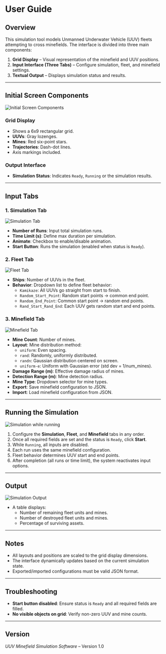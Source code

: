 # User Guide

## Overview

This simulation tool models Unmanned Underwater Vehicle (UUV) fleets attempting to cross minefields. The interface is divided into three main components:

1. **Grid Display** – Visual representation of the minefield and UUV positions.
2. **Input Interface (Three Tabs)** – Configure simulation, fleet, and minefield settings.
3. **Textual Output** – Displays simulation status and results.

---

## Initial Screen Components
![Initial Screen Components][def_0]

### Grid Display

- Shows a 6x9 rectangular grid.
- **UUVs**: Gray lozenges.
- **Mines**: Red six-point stars.
- **Trajectories**: Dash-dot lines.
- Axis markings included.

### Output Interface
- **Simulation Status**: Indicates `Ready`, `Running` or the simulation results.

---

## Input Tabs

### 1. Simulation Tab
![Simulation Tab][def_1]

- **Number of Runs**: Input total simulation runs.
- **Time Limit (s)**: Define max duration per simulation.
- **Animate**: Checkbox to enable/disable animation.
- **Start Button**: Runs the simulation (enabled when status is `Ready`).

### 2. Fleet Tab
![Fleet Tab][def_2]

- **Ships**: Number of UUVs in the fleet.
- **Behavior**: Dropdown list to define fleet behavior:
  - `Kamikaze`: All UUVs go straight from start to finish.
  - `Random_Start_Point`: Random start points → common end point.
  - `Random_End_Point`: Common start point → random end points.
  - `Rand_Start_Rand_End`: Each UUV gets random start and end points.

### 3. Minefield Tab
![Minefield Tab][def_3]

- **Mine Count**: Number of mines.
- **Layout**: Mine distribution method:
  - `uniform`: Even spacing.
  - `rand`: Randomly, uniformly distributed.
  - `randn`: Gaussian distribution centered on screen.
  - `uniform-e`: Uniform with Gaussian error (std dev = 1/num_mines).
- **Damage Range (m)**: Effective damage radius of mines.
- **Detection Range (m)**: Mine detection radius.
- **Mine Type**: Dropdown selector for mine types.
- **Export**: Save minefield configuration to JSON.
- **Import**: Load minefield configuration from JSON.

---

## Running the Simulation
![Simulation while running][def_4]

1. Configure the **Simulation**, **Fleet**, and **Minefield** tabs in any order.
2. Once all required fields are set and the status is `Ready`, click **Start**.
3. While `Running`, all inputs are disabled.
4. Each run uses the same minefield configuration.
5. Fleet behavior determines UUV start and end points.
6. After completion (all runs or time limit), the system reactivates input options.

---

## Output
![Simulation Output][def_5]

- A table displays:
  - Number of remaining fleet units and mines.
  - Number of destroyed fleet units and mines.
  - Percentage of surviving assets.

---

## Notes

- All layouts and positions are scaled to the grid display dimensions.
- The interface dynamically updates based on the current simulation state.
- Exported/imported configurations must be valid JSON format.

---

## Troubleshooting

- **Start button disabled**: Ensure status is `Ready` and all required fields are filled.
- **No visible objects on grid**: Verify non-zero UUV and mine counts.

---

## Version

*UUV Minefield Simulation Software* – Version 1.0


[def_0]: ./Images/Initial_Screen_Components.svg
[def_1]: ./Images/Simulation_tab.svg
[def_2]: ./Images/Fleet_tab.svg
[def_3]: ./Images/Minefield_tab.svg
[def_4]: ./Images/Simulation_running.svg
[def_5]: ./Images/Sim_output.svg
